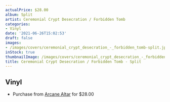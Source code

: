 ```yaml
---
actualPrice: $28.00
album: Split
artist: Ceremonial Crypt Desecration / Forbidden Tomb
categories:
- Vinyl
date: '2021-06-26T15:02:53'
draft: false
images:
- /images/covers/ceremonial_crypt_desecration_-_forbidden_tomb-split.jpg
inStock: true
thumbnailImage: /images/covers/ceremonial_crypt_desecration_-_forbidden_tomb-split-thumb.jpg
title: Ceremonial Crypt Desecration / Forbidden Tomb - Split
---
```


## Vinyl
* Purchase from [Arcane Altar](https://arcanealtar.bigcartel.com/product/ceremonial-crypt-desecration-forbidden-tomb-split-12-lp) for $28.00
